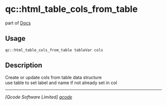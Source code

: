 qc::html_table_cols_from_table
==============================

part of [Docs](../index.md)

Usage
-----
`qc::html_table_cols_from_table tableVar cols`

Description
-----------
Create or update cols from table data structure<br/>use table to set label and name if not already set in col

----------------------------------
*[Qcode Software Limited] [qcode]*

[qcode]: http://www.qcode.co.uk "Qcode Software"